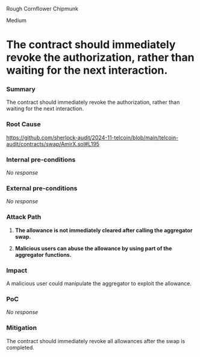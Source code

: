 Rough Cornflower Chipmunk

Medium

# The contract should immediately revoke the authorization, rather than waiting for the next interaction.

### Summary

The contract should immediately revoke the authorization, rather than waiting for the next interaction.

### Root Cause

https://github.com/sherlock-audit/2024-11-telcoin/blob/main/telcoin-audit/contracts/swap/AmirX.sol#L195

### Internal pre-conditions

_No response_

### External pre-conditions

_No response_

### Attack Path

1. **The allowance is not immediately cleared after calling the aggregator swap.**

2. **Malicious users can abuse the allowance by using part of the aggregator functions.**
### Impact
A malicious user could manipulate the aggregator to exploit the allowance.

### PoC

_No response_

### Mitigation
The contract should immediately revoke all allowances after the swap is completed.